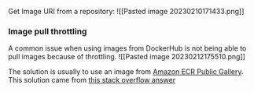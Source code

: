 Get Image URI from a repository:
![[Pasted image 20230210171433.png]]

### Image pull throttling
A common issue when using images from DockerHub is not being able to pull images because of throttling.
![[Pasted image 20230212175510.png]]

The solution is usually to use an image from [Amazon ECR Public Gallery](https://gallery.ecr.aws/). This solution came from [this stack overflow answer](https://stackoverflow.com/a/65806626)
